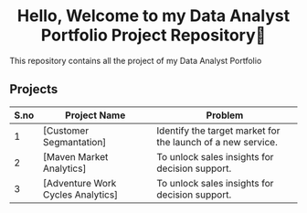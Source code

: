 <h1 align="center">Hello, Welcome to my Data Analyst Portfolio Project Repository👋</h1>
This repository contains all the project of my Data Analyst Portfolio
  
## Projects
| S.no | Project Name | Problem |
| --------------- | --------------- | --------------- |
| 1 | [Customer Segmantation] |  Identify the target market for the launch of a new service.
| 2 | [Maven Market Analytics] | To unlock sales insights for decision support.
| 3 | [Adventure Work Cycles Analytics] | To unlock sales insights for decision support.
